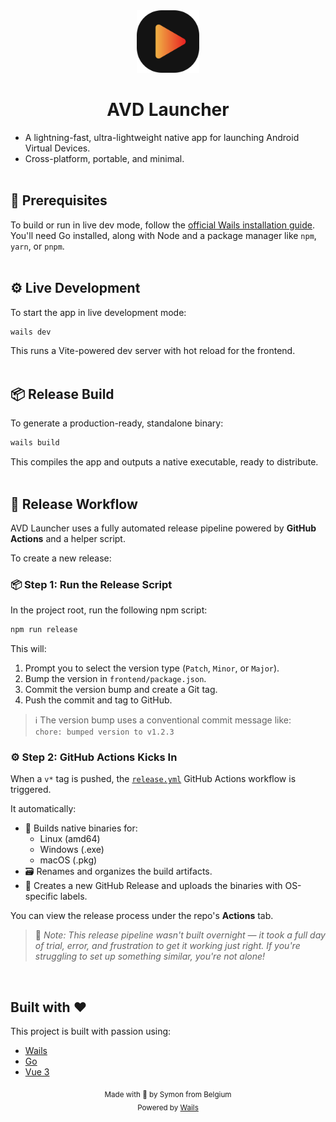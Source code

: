 <div align="center">
  <a href='' target="_blank">
    <img src="./build/appicon.png" alt="Project Icon" width="100" style="pointer-events: none;">
  </a>
  <h1>AVD Launcher</h1>
</div>

- A lightning-fast, ultra-lightweight native app for launching Android Virtual Devices.  
- Cross-platform, portable, and minimal.
<br/><br/>

## 🔧 Prerequisites

To build or run in live dev mode, follow the [official Wails installation guide](https://wails.io/docs/gettingstarted/installation).  
You'll need Go installed, along with Node and a package manager like `npm`, `yarn`, or `pnpm`.
<br/><br/>

## ⚙️ Live Development
To start the app in live development mode:
```bash
wails dev
```
This runs a Vite-powered dev server with hot reload for the frontend.
<br/><br/>

## 📦 Release Build
To generate a production-ready, standalone binary:
```bash
wails build
```
This compiles the app and outputs a native executable, ready to distribute.
<br/><br/>

## 🚀 Release Workflow

AVD Launcher uses a fully automated release pipeline powered by **GitHub Actions** and a helper script.

To create a new release:

### 📦 Step 1: Run the Release Script
In the project root, run the following npm script:
```bash
npm run release
```

This will:
1. Prompt you to select the version type (`Patch`, `Minor`, or `Major`).
2. Bump the version in `frontend/package.json`.
3. Commit the version bump and create a Git tag.
4. Push the commit and tag to GitHub.

> ℹ️ The version bump uses a conventional commit message like:  
> `chore: bumped version to v1.2.3`

### ⚙️ Step 2: GitHub Actions Kicks In
When a `v*` tag is pushed, the [`release.yml`](.github/workflows/release.yml) GitHub Actions workflow is triggered.

It automatically:
- 🔧 Builds native binaries for:
  - Linux (amd64)
  - Windows (.exe)
  - macOS (.pkg)
- 🗃 Renames and organizes the build artifacts.
- 📝 Creates a new GitHub Release and uploads the binaries with OS-specific labels.

You can view the release process under the repo's **Actions** tab.

> 🧠 _Note: This release pipeline wasn't built overnight — it took a full day of trial, error, and frustration to get it working just right. If you're struggling to set up something similar, you're not alone!_

<br/>

## Built with ❤️
This project is built with passion using:
- [Wails](https://wails.io/)
- [Go](https://go.dev/)
- [Vue 3](https://vuejs.org/)

<div align="center">
  <sub>Made with 💜 by Symon from Belgium</sub>
</div>
<div align="center">
  <sub>Powered by <a href="https://wails.io/">Wails</a></sub>
</div>
